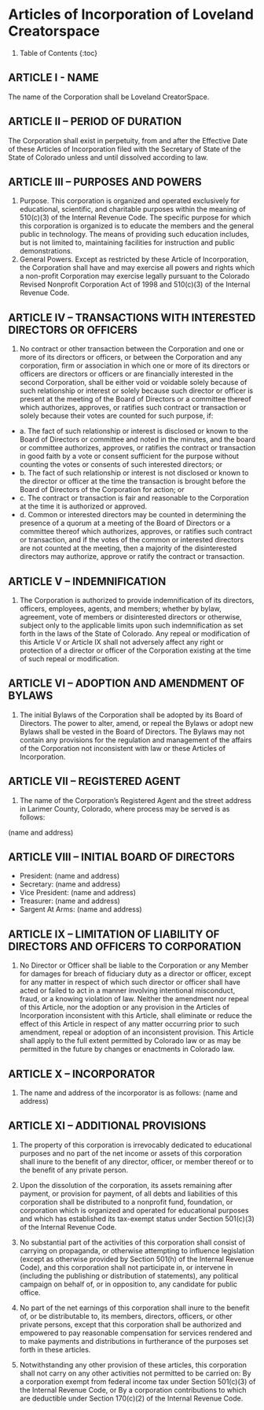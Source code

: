 # Articles of Incorporation of Loveland Creatorspace

1. Table of Contents
{:toc}

## ARTICLE I - NAME

The name of the Corporation shall be Loveland CreatorSpace.

## ARTICLE II – PERIOD OF DURATION

The Corporation shall exist in perpetuity, from and after the Effective Date of these Articles of Incorporation filed with the Secretary of State of the State of Colorado unless and until dissolved according to law.

## ARTICLE III – PURPOSES AND POWERS

1. Purpose. This corporation is organized and operated exclusively for educational, scientific, and charitable purposes within the meaning of 510(c)(3) of the Internal Revenue Code. The specific purpose for which this corporation is organized is to educate the members and the general public in technology. The means of providing such education includes, but is not limited to, maintaining facilities for instruction and public demonstrations.
2. General Powers. Except as restricted by these Article of Incorporation, the Corporation shall have and may exercise all powers and rights which a non-profit Corporation may exercise legally pursuant to the Colorado Revised Nonprofit Corporation Act of 1998 and 510(c)(3) of the Internal Revenue Code.

## ARTICLE IV – TRANSACTIONS WITH INTERESTED DIRECTORS OR OFFICERS

1. No contract or other transaction between the Corporation and one or more of its directors or officers, or between the Corporation and any corporation, firm or association in which one or more of its directors or officers are directors or officers or are financially interested in the second Corporation, shall be either void or voidable solely because of such relationship or interest or solely because such director or officer is present at the meeting of the Board of Directors or a committee thereof which authorizes, approves, or ratifies such contract or transaction or solely because their votes are counted for such purpose, if:
  - a. The fact of such relationship or interest is disclosed or known to the Board of Directors or committee and noted in the minutes, and the board or committee authorizes, approves, or ratifies the contract or transaction in good faith by a vote or consent sufficient for the purpose without counting the votes or consents of such interested directors; or
  - b. The fact of such relationship or interest is not disclosed or known to the director or officer at the time the transaction is brought before the Board of Directors of the Corporation for action; or
  - c. The contract or transaction is fair and reasonable to the Corporation at the time it is authorized or approved.
  - d. Common or interested directors may be counted in determining the presence of a quorum at a meeting of the Board of Directors or a committee thereof which authorizes, approves, or ratifies such contract or transaction, and if the votes of the common or interested directors are not counted at the meeting, then a majority of the disinterested directors may authorize, approve or ratify the contract or transaction.

## ARTICLE V – INDEMNIFICATION

1. The Corporation is authorized to provide indemnification of its directors, officers, employees, agents, and members; whether by bylaw, agreement, vote of members or disinterested directors or otherwise, subject only to the applicable limits upon such indemnification as set forth in the laws of the State of Colorado. Any repeal or modification of this Article V or Article IX shall not adversely affect any right or protection of a director or officer of the Corporation existing at the time of such repeal or modification.

## ARTICLE VI – ADOPTION AND AMENDMENT OF BYLAWS

1. The initial Bylaws of the Corporation shall be adopted by its Board of Directors. The power to alter, amend, or repeal the Bylaws or adopt new Bylaws shall be vested in the Board of Directors. The Bylaws may not contain any provisions for the regulation and management of the affairs of the Corporation not inconsistent with law or these Articles of Incorporation.

## ARTICLE VII – REGISTERED AGENT

1. The name of the Corporation’s Registered Agent and the street address in Larimer County, Colorado, where process may be served is as follows:

 (name and address)

## ARTICLE VIII – INITIAL BOARD OF DIRECTORS

* President: (name and address)
* Secretary: (name and address)
* Vice President: (name and address)
* Treasurer: (name and address)
* Sargent At Arms: (name and address)

## ARTICLE IX – LIMITATION OF LIABILITY OF DIRECTORS AND OFFICERS TO CORPORATION

1. No Director or Officer shall be liable to the Corporation or any Member for damages for breach of fiduciary duty as a director or officer, except for any matter in respect of which such director or officer shall have acted or failed to act in a manner involving intentional misconduct, fraud, or a knowing violation of law. Neither the amendment nor repeal of this Article, nor the adoption or any provision in the Articles of Incorporation inconsistent with this Article, shall eliminate or reduce the effect of this Article in respect of any matter occurring prior to such amendment, repeal or adoption of an inconsistent provision. This Article shall apply to the full extent permitted by Colorado law or as may be permitted in the future by changes or enactments in Colorado law.

## ARTICLE X – INCORPORATOR

1. The name and address of the incorporator is as follows: (name and address)

## ARTICLE XI – ADDITIONAL PROVISIONS

1. The property of this corporation is irrevocably dedicated to educational purposes and no part of the net income or assets of this corporation shall inure to the benefit of any director, officer, or member thereof or to the benefit of any private person.

2. Upon the dissolution of the corporation, its assets remaining after payment, or provision for payment, of all debts and liabilities of this corporation shall be distributed to a nonprofit fund, foundation, or corporation which is organized and operated for educational purposes and which has established its tax-exempt status under Section 501(c)(3) of the Internal Revenue Code.

3. No substantial part of the activities of this corporation shall consist of carrying on propaganda, or otherwise attempting to influence legislation (except as otherwise provided by Section 501(h) of the Internal Revenue Code), and this corporation shall not participate in, or intervene in (including the publishing or distribution of statements), any political campaign on behalf of, or in opposition to, any candidate for public office.

4. No part of the net earnings of this corporation shall inure to the benefit of, or be distributable to, its members, directors, officers, or other private persons, except that this corporation shall be authorized and empowered to pay reasonable compensation for services rendered and to make payments and distributions in furtherance of the purposes set forth in these articles.

5. Notwithstanding any other provision of these articles, this corporation shall not carry on any other activities not permitted to be carried on:
By a corporation exempt from federal income tax under Section 501(c)(3) of the Internal Revenue Code, or
By a corporation contributions to which are deductible under Section 170(c)(2) of the Internal Revenue Code.
